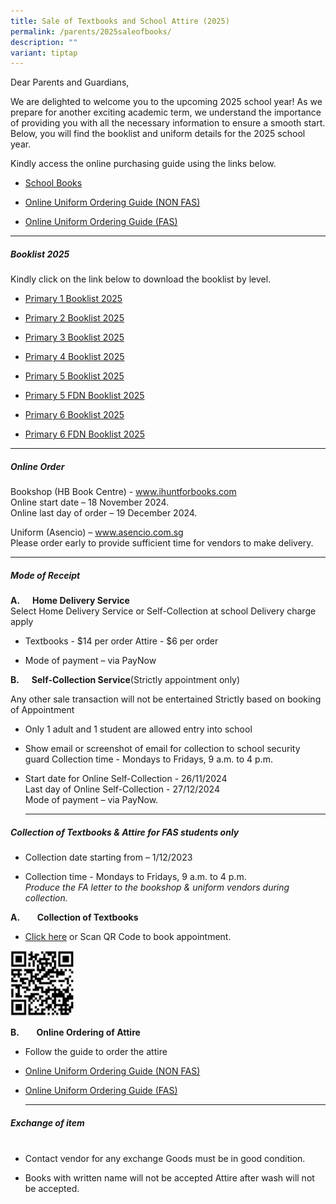 ```yaml
---
title: Sale of Textbooks and School Attire (2025)
permalink: /parents/2025saleofbooks/
description: ""
variant: tiptap
---
```

<p>Dear Parents and Guardians,</p>
<p>We are delighted to welcome you to the upcoming 2025 school year! As we
prepare for another exciting academic term, we understand the importance
of providing you with all the necessary information to ensure a smooth
start. Below, you will find the booklist and uniform details for the 2025
school year.</p>
<p>Kindly access the online purchasing guide using the links below.</p>
<ul data-tight="true" class="tight">
<li>
<p><a href="/files/Parents/Books and Attire 2025/Books_Online_Purchase_2025.pdf" rel="noopener nofollow" target="_blank">School Books</a>
</p>
</li>
<li>
<p><a href="/files/Parents/Books and Attire 2025/non_fas_2025_online_ordering_guide_09102024.pdf" rel="noopener nofollow" target="_blank">Online Uniform Ordering Guide (NON FAS)</a>
</p>
</li>
<li>
<p><a href="/files/Parents/Books and Attire 2025/fas_2025_online_ordering_guide__09102024.pdf" rel="noopener nofollow" target="_blank">Online Uniform Ordering Guide (FAS)</a>
</p>
</li>
</ul>
<p></p>
<hr>
<h5><strong>Booklist 2025</strong><br></h5>
<p>Kindly click on the link below to download the booklist by level.</p>
<ul data-tight="true" class="tight">
<li>
<p><a href="/files/Parents/Booklist 2025/XNPS_Booklist_P1_2025.pdf" rel="noopener nofollow" target="_blank">Primary 1 Booklist 2025</a>
<br>
</p>
</li>
<li>
<p><a href="/files/Parents/Booklist 2025/XNPS_Booklist_P2_2025.pdf" rel="noopener nofollow" target="_blank">Primary 2 Booklist 2025</a>
<br>
</p>
</li>
<li>
<p><a href="/files/Parents/Booklist 2025/XNPS_Booklist_P3_2025.pdf" rel="noopener nofollow" target="_blank">Primary 3 Booklist 2025</a>
<br>
</p>
</li>
<li>
<p><a href="/files/Parents/Booklist 2025/XNPS_Booklist_P4_2025.pdf" rel="noopener nofollow" target="_blank">Primary 4 Booklist 2025</a>
<br>
</p>
</li>
<li>
<p><a href="/files/Parents/Booklist 2025/XNPS_Booklist_P5_2025.pdf" rel="noopener nofollow" target="_blank">Primary 5 Booklist 2025</a>
<br>
</p>
</li>
<li>
<p><a href="/files/Parents/Booklist 2025/XNPS_Booklist_P5_2025_FDN.pdf" rel="noopener nofollow" target="_blank">Primary 5 FDN Booklist 2025</a>
<br>
</p>
</li>
<li>
<p><a href="/files/Parents/Booklist 2025/XNPS_Booklist_P6_2025.pdf" rel="noopener nofollow" target="_blank">Primary 6 Booklist 2025</a>
<br>
</p>
</li>
<li>
<p><a href="/files/Parents/Booklist 2025/XNPS_Booklist_P6_2025_FDN.pdf" rel="noopener nofollow" target="_blank">Primary 6 FDN Booklist 2025</a>
<br>
</p>
</li>
</ul>
<hr>
<h5><strong>Online Order</strong>&nbsp;&nbsp;&nbsp;&nbsp;</h5>
<p>Bookshop (HB Book Centre) - <a href="http://www.ihuntforbooks.com" rel="noopener noreferrer nofollow" target="_blank">www.ihuntforbooks.com</a>
<br>Online start date – 18 November 2024.
<br>Online last day of order – 19 December 2024.</p>
<p>Uniform (Asencio) – <a href="http://www.asencio.com.sg" rel="noopener noreferrer nofollow" target="_blank">www.asencio.com.sg</a>
<br>Please order early to provide sufficient time for vendors to make delivery.</p>
<hr>
<h5><strong>Mode of Receipt</strong></h5>
<p><strong>A.&nbsp;&nbsp;&nbsp;&nbsp;&nbsp; Home Delivery Service<br></strong>Select
Home Delivery Service or Self-Collection at school Delivery charge apply</p>
<ul data-tight="true" class="tight">
<li>
<p>Textbooks - $14 per order Attire - $6 per order</p>
</li>
<li>
<p>Mode of payment – via PayNow</p>
</li>
</ul>
<p><strong>B.&nbsp;&nbsp;&nbsp;&nbsp;&nbsp; Self-Collection Service</strong>(Strictly
appointment only)</p>
<p>Any other sale transaction will not be entertained Strictly based on booking
of Appointment</p>
<ul>
<li>
<p>Only 1 adult and 1 student are allowed entry into school</p>
</li>
<li>
<p>Show email or screenshot of email for collection to school security guard
Collection time - Mondays to Fridays, 9 a.m. to 4 p.m.</p>
</li>
<li>
<p>Start date for Online Self-Collection - 26/11/2024
<br>Last day of Online Self-Collection - 27/12/2024
<br>Mode of payment – via PayNow.</p>
<hr>
</li>
</ul>
<h5><strong>Collection of Textbooks &amp; Attire for FAS students only</strong></h5>
<ul data-tight="true" class="tight">
<li>
<p>Collection date starting from – 1/12/2023
<br>
</p>
</li>
<li>
<p>Collection time - Mondays to Fridays, 9 a.m. to 4 p.m.
<br><em>Produce the FA letter to the bookshop &amp; uniform vendors during collection.</em>
</p>
</li>
</ul>
<p><strong>A.</strong>&nbsp;&nbsp;&nbsp;&nbsp;&nbsp;&nbsp; <strong>Collection of Textbooks</strong>
</p>
<ul data-tight="true" class="tight">
<li>
<p><a href="https://www.ihuntforbooks.com/book-appointments/" rel="noopener noreferrer nofollow" target="_blank">Click here</a> or
Scan QR Code to book appointment.</p>
</li>
</ul>
<p></p>
<div class="isomer-image-wrapper">
<img style="width: 20%;" height="auto" width="100%" alt="" src="/images/Parents/Booklist Page 2024/BooksAppointment2025.png">
</div>
<p><strong>B.</strong>&nbsp;&nbsp;&nbsp;&nbsp;&nbsp;&nbsp; <strong>Online Ordering of Attire</strong>
</p>
<ul>
<li>
<p>Follow the guide to order the attire</p>
</li>
<li>
<p><a href="/files/Parents/Books and Attire 2025/non_fas_2025_online_ordering_guide_09102024.pdf" rel="noopener nofollow" target="_blank">Online Uniform Ordering Guide (NON FAS)</a>
</p>
</li>
<li>
<p><a href="/files/Parents/Books and Attire 2025/fas_2025_online_ordering_guide__09102024.pdf" rel="noopener nofollow" target="_blank">Online Uniform Ordering Guide (FAS)</a>
</p>
<hr>
</li>
</ul>
<h5><strong>Exchange of item</strong><br>&nbsp;&nbsp;&nbsp;&nbsp;&nbsp;&nbsp;&nbsp;&nbsp;&nbsp;&nbsp;&nbsp;</h5>
<ul data-tight="true" class="tight">
<li>
<p>Contact vendor for any exchange Goods must be in good condition.</p>
</li>
<li>
<p>Books with written name will not be accepted Attire after wash will not
be accepted.</p>
</li>
</ul>
<p></p>